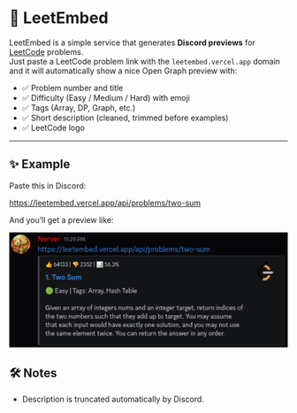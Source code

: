 # 🔗 LeetEmbed

LeetEmbed is a simple service that generates **Discord previews** for [LeetCode](https://leetcode.com) problems.  
Just paste a LeetCode problem link with the `leetembed.vercel.app` domain and it will automatically show a nice Open Graph preview with:

- ✅ Problem number and title  
- ✅ Difficulty (Easy / Medium / Hard) with emoji  
- ✅ Tags (Array, DP, Graph, etc.)  
- ✅ Short description (cleaned, trimmed before examples)  
- ✅ LeetCode logo  

---

## ✨ Example

Paste this in Discord:

https://leetembed.vercel.app/api/problems/two-sum

And you’ll get a preview like:

<img src="public/assets/screenshot.png" alt="Screenshot" width="600" />

## 🛠️ Notes
- Description is truncated automatically by Discord.  

